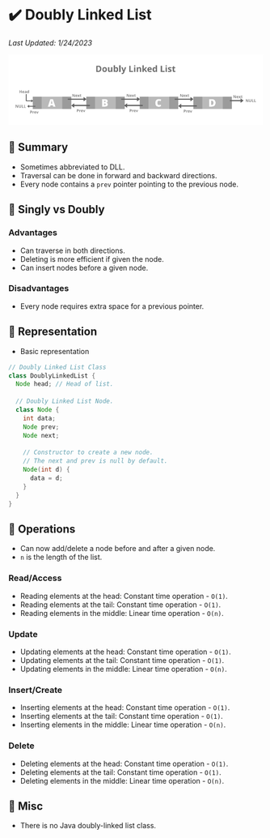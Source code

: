 # :heavy_check_mark: Doubly Linked List
*Last Updated: 1/24/2023*

![Image of a doubly linked list](../../../images/data-structures/linear/linked-list/doubly-linked-list.png)

## :round_pushpin: Summary
- Sometimes abbreviated to DLL.
- Traversal can be done in forward and backward directions.
- Every node contains a `prev` pointer pointing to the previous node.

## :round_pushpin: Singly vs Doubly
### Advantages
- Can traverse in both directions.
- Deleting is more efficient if given the node.
- Can insert nodes before a given node.

### Disadvantages
- Every node requires extra space for a previous pointer.

## :round_pushpin: Representation
- Basic representation
```java
// Doubly Linked List Class
class DoublyLinkedList {
  Node head; // Head of list.

  // Doubly Linked List Node.
  class Node {
    int data;
    Node prev;
    Node next;

    // Constructor to create a new node.
    // The next and prev is null by default.
    Node(int d) {
      data = d;
    }
  }
}
```

## :round_pushpin: Operations
- Can now add/delete a node before and after a given node.
- `n` is the length of the list.
### Read/Access
- Reading elements at the head: Constant time operation - `O(1)`.
- Reading elements at the tail: Constant time operation - `O(1)`.
- Reading elements in the middle: Linear time operation - `O(n)`.

### Update
- Updating elements at the head: Constant time operation - `O(1)`.
- Updating elements at the tail: Constant time operation - `O(1)`.
- Updating elements in the middle: Linear time operation - `O(n)`.

### Insert/Create
- Inserting elements at the head: Constant time operation - `O(1)`.
- Inserting elements at the tail: Constant time operation - `O(1)`.
- Inserting elements in the middle: Linear time operation - `O(n)`.

### Delete
- Deleting elements at the head: Constant time operation - `O(1)`.
- Deleting elements at the tail: Constant time operation - `O(1)`.
- Deleting elements in the middle: Linear time operation - `O(n)`.

## :round_pushpin: Misc
- There is no Java doubly-linked list class.
